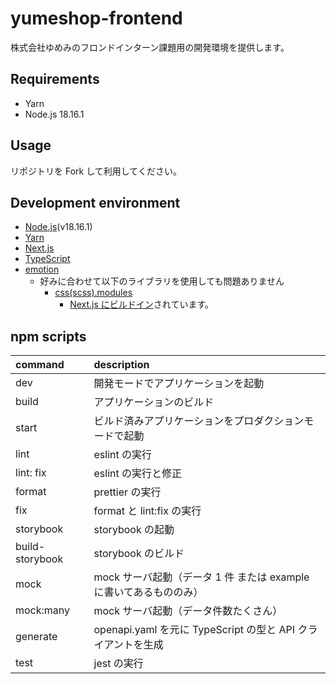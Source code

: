 # yumeshop-frontend

株式会社ゆめみのフロンドインターン課題用の開発環境を提供します。

## Requirements

- Yarn
- Node.js 18.16.1

## Usage

リポジトリを Fork して利用してください。

## Development environment

- [Node.js](https://nodejs.org/ja/)(v18.16.1)
- [Yarn](https://yarnpkg.com/)
- [Next.js](https://nextjs.org/)
- [TypeScript](https://www.typescriptlang.org/)
- [emotion](https://emotion.sh/docs/introduction)
  - 好みに合わせて以下のライブラリを使用しても問題ありません
    - [css(scss).modules](https://github.com/css-modules/css-modules)
      - [Next.js にビルドイン](https://nextjs.org/docs/basic-features/built-in-css-support#adding-component-level-css)されています。

## npm scripts

| command         | description                                                        |
| :-------------- | :----------------------------------------------------------------- |
| dev             | 開発モードでアプリケーションを起動                                 |
| build           | アプリケーションのビルド                                           |
| start           | ビルド済みアプリケーションをプロダクションモードで起動             |
| lint            | eslint の実行                                                      |
| lint: fix       | eslint の実行と修正                                                |
| format          | prettier の実行                                                    |
| fix             | format と lint:fix の実行                                          |
| storybook       | storybook の起動                                                   |
| build-storybook | storybook のビルド                                                 |
| mock            | mock サーバ起動（データ 1 件 または example に書いてあるもののみ） |
| mock:many       | mock サーバ起動（データ件数たくさん）                              |
| generate        | openapi.yaml を元に TypeScript の型と API クライアントを生成       |
| test            | jest の実行                                                        |
